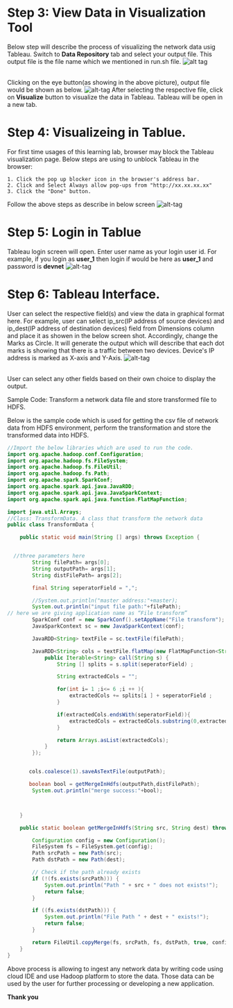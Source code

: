 # Step 3: View Data in Visualization Tool
Below step will describe the process of visualizing the network data usig Tableau. 
Switch to <b>Data Repository</b> tab and select your output file. This output file is the file name which we mentioned in run.sh file.
![alt tag](https://github.com/CiscoDevNet/data-dev-learning-labs/blob/master/labs/net-data-ingest-trans/assets/images/visializationNetworkData1.PNG?raw=true)

</br>Clicking on the eye button(as showing in the above picture), output file would be shown as below.
![alt-tag](https://github.com/CiscoDevNet/data-dev-learning-labs/blob/master/labs/net-data-ingest-trans/assets/images/rawDataDisplay.PNG?raw=true)
After selecting the respective file, click on <b>Visualize</b> button to visualize the data in Tableau. Tableau will be open in a new tab.

# Step 4: Visualizeing in Tablue. 
For first time usages of this learning lab, browser may block the Tableau visualization page. Below steps are using to unblock Tableau in the browser:

	1. Click the pop up blocker icon in the browser's address bar. 
	2. Click and Select Always allow pop-ups from "http://xx.xx.xx.xx"
	3. Click the "Done" button.
Follow the above steps as describe in below screen
![alt-tag](https://github.com/CiscoDevNet/data-dev-learning-labs/blob/master/labs/net-data-ingest-trans/assets/images/unblockTablue.png?raw=true)

# Step 5: Login in Tablue
Tableau login screen will open. Enter user name as your login user id. For example, if you login as <b>user_1</b> then login if would be here as <b>user_1</b> and password is <b>devnet</b>
![alt-tag](https://github.com/CiscoDevNet/data-dev-learning-labs/blob/master/labs/net-data-ingest-trans/assets/images/tableauLogin.PNG?raw=true)
</br>


# Step 6: Tableau Interface.
User can select the respective field(s) and view the data in graphical format here. For example, user can select ip_src(IP address of source devices) and ip_dest(IP address of destination devices) field from Dimensions column and place it as showen in the below screen shot. Accordingly, change the Marks as Circle. It will generate the output which will describe that each dot marks is showing that there is a traffic between two devices. Device's IP address is marked as X-axis and Y-Axis.
![alt-tag](https://github.com/CiscoDevNet/data-dev-learning-labs/blob/master/labs/net-data-ingest-trans/assets/images/tableauUIOnNetworkData.PNG?raw=true)

</br>
User can select any other fields based on their own choice to display the output. 


Sample Code: Transform a network data file and store transformed file to HDFS.

Below is the sample code which is used for getting the csv file of network data from HDFS environment, perform the transformation and store the transformed data into HDFS. 

```java
//Import the below libraries which are used to run the code.
import org.apache.hadoop.conf.Configuration;
import org.apache.hadoop.fs.FileSystem;
import org.apache.hadoop.fs.FileUtil;
import org.apache.hadoop.fs.Path;
import org.apache.spark.SparkConf;
import org.apache.spark.api.java.JavaRDD;
import org.apache.spark.api.java.JavaSparkContext;
import org.apache.spark.api.java.function.FlatMapFunction;

import java.util.Arrays;
//Class: TransformData. A class that transform the network data
public class TransformData {

    public static void main(String [] args) throws Exception {


  //three parameters here
        String filePath= args[0];
        String outputPath= args[1];
        String distFilePath= args[2];

        final String seperatorField = ",";

        //System.out.println("master address:"+master);
        System.out.println("input file path:"+filePath);
// here we are giving application name as “File transform”
        SparkConf conf = new SparkConf().setAppName("File transform");
        JavaSparkContext sc = new JavaSparkContext(conf);

        JavaRDD<String> textFile = sc.textFile(filePath);

        JavaRDD<String> cols = textFile.flatMap(new FlatMapFunction<String, String>() {
            public Iterable<String> call(String s) {
                String [] splits = s.split(seperatorField) ;

                String extractedCols = "";

                for(int i= 1 ;i<= 6 ;i ++ ){
                    extractedCols += splits[i ] + seperatorField ;
                }

                if(extractedCols.endsWith(seperatorField)){
                    extractedCols = extractedCols.substring(0,extractedCols.length() - 1)  ;
                }

                return Arrays.asList(extractedCols);
            }
        });


       cols.coalesce(1).saveAsTextFile(outputPath);

       boolean bool = getMergeInHdfs(outputPath,distFilePath);
        System.out.println("merge success:"+bool);



    }

    public static boolean getMergeInHdfs(String src, String dest) throws IllegalArgumentException, Exception {

        Configuration config = new Configuration();
        FileSystem fs = FileSystem.get(config);
        Path srcPath = new Path(src);
        Path dstPath = new Path(dest);

        // Check if the path already exists
        if (!(fs.exists(srcPath))) {
            System.out.println("Path " + src + " does not exists!");
            return false;
        }

        if ((fs.exists(dstPath))) {
            System.out.println("File Path " + dest + " exists!");
            return false;
        }

        return FileUtil.copyMerge(fs, srcPath, fs, dstPath, true, config, null);
    }
}
```

Above process is allowing to ingest any network data by writing code using cloud IDE and use Hadoop platform to store the data. Those data can be used by the user for further processing or developing a new application. 

<b> Thank you </b>
